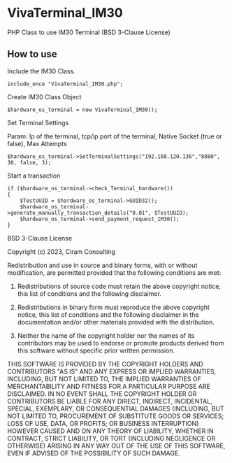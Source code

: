 # VivaTerminal_IM30
PHP Class to use IM30 Terminal (BSD 3-Clause License)

## How to use

Include the IM30 Class.

```
include_once "VivaTerminal_IM30.php";
```

Create IM30 Class Object
```
$hardware_os_terminal = new VivaTerminal_IM30();
```

Set Terminal Settings

Param: Ip of the terminal, tcp/ip port of the terminal, Native Socket (true or false), Max Attempts

```
$hardware_os_terminal->SetTerminalSettings("192.168.120.136","8080", 30, false, 3);
```

Start a transaction
```
if ($hardware_os_terminal->check_Terminal_hardware()) 
{
    $TestUUID = $hardware_os_terminal->GUID32();
    $hardware_os_terminal->generate_manually_transaction_details("0.01", $TestUUID);
    $hardware_os_terminal->send_payment_request_IM30();
}
```

BSD 3-Clause License

Copyright (c) 2023, Ciram Consulting

Redistribution and use in source and binary forms, with or without
modification, are permitted provided that the following conditions are met:

1. Redistributions of source code must retain the above copyright notice, this
   list of conditions and the following disclaimer.

2. Redistributions in binary form must reproduce the above copyright notice,
   this list of conditions and the following disclaimer in the documentation
   and/or other materials provided with the distribution.

3. Neither the name of the copyright holder nor the names of its
   contributors may be used to endorse or promote products derived from
   this software without specific prior written permission.

THIS SOFTWARE IS PROVIDED BY THE COPYRIGHT HOLDERS AND CONTRIBUTORS "AS IS"
AND ANY EXPRESS OR IMPLIED WARRANTIES, INCLUDING, BUT NOT LIMITED TO, THE
IMPLIED WARRANTIES OF MERCHANTABILITY AND FITNESS FOR A PARTICULAR PURPOSE ARE
DISCLAIMED. IN NO EVENT SHALL THE COPYRIGHT HOLDER OR CONTRIBUTORS BE LIABLE
FOR ANY DIRECT, INDIRECT, INCIDENTAL, SPECIAL, EXEMPLARY, OR CONSEQUENTIAL
DAMAGES (INCLUDING, BUT NOT LIMITED TO, PROCUREMENT OF SUBSTITUTE GOODS OR
SERVICES; LOSS OF USE, DATA, OR PROFITS; OR BUSINESS INTERRUPTION) HOWEVER
CAUSED AND ON ANY THEORY OF LIABILITY, WHETHER IN CONTRACT, STRICT LIABILITY,
OR TORT (INCLUDING NEGLIGENCE OR OTHERWISE) ARISING IN ANY WAY OUT OF THE USE
OF THIS SOFTWARE, EVEN IF ADVISED OF THE POSSIBILITY OF SUCH DAMAGE.
